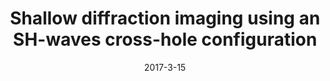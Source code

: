 ---
title: "Shallow diffraction imaging using an SH-waves cross-hole configuration"
collection: talks
type: "Seminar"
venue: "Geophysical Seminar"
date: 2017-3-15
location: "Tel Aviv, Israel"
---